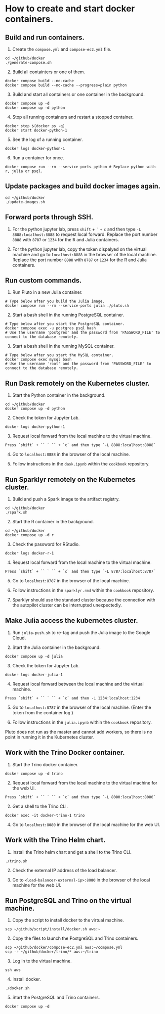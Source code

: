# How to create and start docker containers.

## Build and run containers.

1. Create the `compose.yml` and `compose-ec2.yml` file.

```Shell
cd ~/github/docker
./generate-compose.sh
```

2. Build all containters or one of them.

```Shell
docker compose build --no-cache
docker compose build --no-cache --progress=plain python
```

3. Build and start all containers or one container in the background.

```Shell
docker compose up -d
docker compose up -d python
```

4. Stop all running containers and restart a stopped container.

```Shell
docker stop $(docker ps -q)
docker start docker-python-1
```

5. See the log of a running container.

```Shell
docker logs docker-python-1
```

6. Run a container for once.

```Shell
docker compose run --rm --service-ports python # Replace python with r, julia or psql.
```

## Update packages and build docker images again.

```Shell
cd ~/github/docker
./update-images.sh
```

## Forward ports through SSH.

1. For the python jupyter lab, press `shift` + `` ` `` + `c` and then type `-L 8888:localhost:8888` to request local forward. Replace the port number `8888` with `8787` or `1234` for the R and Julia containers.

2. For the python jupyter lab, copy the token dispalyed on the virtual machine and go to `localhost:8888` in the browser of the local machine.  Replace the port number `8888` with `8787` or `1234` for the R and Julia containers.

## Run custom commands.

1. Run Pluto in a new Julia container.

```Shell
# Type below after you build the Julia image.
docker compose run --rm --service-ports julia ./pluto.sh
```

2. Start a bash shell in the running PostgreSQL container.

```Shell
# Type below after you start the PostgreSQL container.
docker compose exec -u postgres psql bash
# Use the username 'postgres' and the password from 'PASSWORD_FILE' to connect to the database remotely.
```

3. Start a bash shell in the running MySQL container.

```Shell
# Type below after you start the MySQL container.
docker compose exec mysql bash
# Use the username 'root' and the password from 'PASSWORD_FILE' to connect to the database remotely.
```

## Run Dask remotely on the Kubernetes cluster.

1. Start the Python container in the background.

```Shell
cd ~/github/docker
docker compose up -d python
```

2. Check the token for Jupyter Lab.

```Shell
docker logs docker-python-1
```

3. Request local forward from the local machine to the virtual machine. 

```
Press `shift` + `` ` `` + `c` and then type `-L 8888:localhost:8888`
```

4. Go to `localhost:8888` in the browser of the local machine.

5. Follow instructions in the `dask.ipynb` within the `cookbook` repository.

## Run Sparklyr remotely on the Kubernetes cluster.

1. Build and push a Spark image to the artifact registry.

```Shell
cd ~/github/docker
./spark.sh
```

2. Start the R container in the background.

```Shell
cd ~/github/docker
docker compose up -d r
```

3. Check the password for RStudio.

```Shell
docker logs docker-r-1
```

4. Request local forward from the local machine to the virtual machine. 

```
Press `shift` + `` ` `` + `c` and then type `-L 8787:localhost:8787`
```

5. Go to `localhost:8787` in the browser of the local machine.

6. Follow instructions in the `sparklyr.rmd` within the `cookbook` repository.

7. Sparklyr should use the standard cluster because the connection with the autopilot cluster can be interrupted unexpectedly.

## Make Julia access the kubernetes cluster.

1. Run `julia-push.sh` to re-tag and push the Julia image to the Google Cloud.

2. Start the Julia container in the background.

```Shell
docker compose up -d julia
```

3. Check the token for Jupyter Lab.

```Shell
docker logs docker-julia-1
```

4. Request local forward between the local machine and the virtual machine.

```Shell
Press `shift` + `` ` `` + `c` and then -L 1234:localhost:1234
```

5. Go to `localhost:8787` in the browser of the local machine. (Enter the token from the container log.)

6. Follow instructions in the `julia.ipynb` within the `cookbook` repository.

Pluto does not run as the master and cannot add workers, so there is no point in running it in the Kubernetes cluster.

## Work with the Trino Docker container.

1. Start the Trino docker container.

```Shell
docker compose up -d trino
```

2. Request local forward from the local machine to the virtual machine for the web UI.

```
Press `shift` + `` ` `` + `c` and then type `-L 8080:localhost:8080`
```

2. Get a shell to the Trino CLI.

```Shell
docker exec -it docker-trino-1 trino
```

4. Go to `localhost:8080` in the browser of the local machine for the web UI.

## Work with the Trino Helm chart.

1. Install the Trino helm chart and get a shell to the Trino CLI.

```Shell
./trino.sh
```

2. Check the external IP address of the load balancer.

3. Go to `<load-balancer-external-ip>:8080` in the browser of the local machine for the web UI.

## Run PostgreSQL and Trino on the virtual machine.

1. Copy the script to install docker to the virtual machine.

```Shell
scp ~/github/script/install/docker.sh aws:~
```

2. Copy the files to launch the PostgreSQL and Trino containers.

```Shell
scp ~/github/docker/compose-ec2.yml aws:~/compose.yml
scp -r ~/github/docker/trino/* aws:~/trino
```

3. Log in to the virtual machine.

```Shell
ssh aws
```

4. Install docker.

```Shell
./docker.sh
```

5. Start the PostgreSQL and Trino containers.

```Shell
docker compose up -d
```
